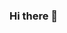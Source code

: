 ### Hi there 👋

<!--
**mwxood/mwxood** is a ✨ _special_ ✨ repository because its `README.md` (this file) appears on your GitHub profile.

Here are some ideas to get you started:

- 🔭 I’m currently working on Bulgarian Association for Promotion of Education and Science
- 🌱 I’m currently learning Node.js Express

- 💬 7+ years experience in developing and testing multiple web-based applications, with passion in programing and design. I have strong skills in javascript, html , css.
- 📫 my Skills HTML, CSS, SCSS, JavaScript
-->
